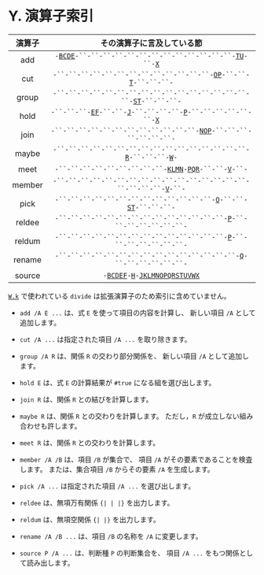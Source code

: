 # Y. 演算子索引


| 演算子 | その演算子に言及している節 |
|:---:|:---:|
| add | `-`[`B`][B][`C`][C][`D`][D][`E`][E]`-``-``-``-``-``-``-``-``-``-``-``-``-``-`[`T`][T][`U`][U]`-``-`[`X`][X] |
| cut | `-``-``-``-``-``-``-``-``-``-``-``-``-``-`[`O`][O][`P`][P]`-``-``-`[`T`][T]`-``-``-``-` |
| group | `-``-``-``-``-``-``-``-``-``-``-``-``-``-``-``-``-``-`[`S`][S][`T`][T]`-``-``-``-` |
| hold | `-``-``-``-`[`E`][E][`F`][F]`-``-``-`[`J`][J]`-``-``-``-``-`[`P`][P]`-``-``-``-``-``-``-`[`X`][X] |
| join | `-``-``-``-``-``-``-``-``-``-``-``-``-`[`N`][N][`O`][O][`P`][P]`-``-``-``-``-``-``-``-` |
| maybe | `-``-``-``-``-``-``-``-``-``-``-``-``-``-``-``-``-`[`R`][R]`-``-``-``-`[`W`][W]`-` |
| meet | `-``-``-``-``-``-``-``-``-``-`[`K`][K][`L`][L][`M`][M][`N`][N]`-`[`P`][P][`Q`][Q][`R`][R]`-``-``-`[`V`][V]`-``-` |
| member | `-``-``-``-``-``-``-``-``-``-``-``-``-``-``-``-``-``-``-``-``-`[`V`][V]`-``-` |
| pick | `-``-``-``-``-``-``-``-``-``-``-``-``-``-`[`O`][O]`-``-``-`[`S`][S][`T`][T]`-``-``-``-` |
| reldee | `-``-``-``-``-``-``-``-``-``-``-``-``-``-``-`[`P`][P]`-``-``-``-``-``-``-``-` |
| reldum | `-``-``-``-``-``-``-``-``-``-``-``-``-``-``-`[`P`][P]`-``-``-``-``-``-``-``-` |
| rename | `-``-``-``-``-``-``-``-``-``-``-``-``-``-``-``-`[`Q`][Q]`-``-``-``-``-``-``-` |
| source | `-`[`B`][B][`C`][C][`D`][D][`E`][E][`F`][F]`-`[`H`][H]`-`[`J`][J][`K`][K][`L`][L][`M`][M][`N`][N][`O`][O][`P`][P][`Q`][Q][`R`][R][`S`][S][`T`][T][`U`][U][`V`][V][`W`][W][`X`][X] |

[`W.k`][W] で使われている `divide` は拡張演算子のため索引に含めていません。

- `add /A E ...` は、式 `E` を使って項目の内容を計算し、
  新しい項目 `/A` として追加します。

- `cut /A ...` は指定された項目 `/A ...` を取り除きます。

- `group /A R` は、関係 `R` の交わり部分関係を、
  新しい項目 `/A` として追加します。

- `hold E` は、式 `E` の計算結果が `#true` になる組を選び出します。

- `join R` は、関係 `R` との結びを計算します。

- `maybe R` は、関係 `R` との交わりを計算します。
  ただし，`R` が成立しない組み合わせも許します。

- `meet R` は、関係 `R` との交わりを計算します。

- `member /A /B` は、項目 `/B` が集合で、
  項目 `/A` がその要素であることを検査します。
  または、集合項目 `/B` からその要素 `/A` を生成します。

- `pick /A ...` は指定された項目 `/A ...` を選び出します。

- `reldee` は、無項万有関係 `{| | |}` を出力します。

- `reldum` は、無項空関係 `{| |}` を出力します。

- `rename /A /B ...` は、項目 `/B` の名称を `/A` に変更します。

- `source P /A ...` は、判断種 `P` の判断集合を、
  項目 `/A ...` をもつ関係として読み出します。


[A]: https://github.com/seinokatsuhiro/abc-of-koshucode/blob/master/draft/japanese/section/A
[B]: https://github.com/seinokatsuhiro/abc-of-koshucode/blob/master/draft/japanese/section/B
[C]: https://github.com/seinokatsuhiro/abc-of-koshucode/blob/master/draft/japanese/section/C
[D]: https://github.com/seinokatsuhiro/abc-of-koshucode/blob/master/draft/japanese/section/D
[E]: https://github.com/seinokatsuhiro/abc-of-koshucode/blob/master/draft/japanese/section/E
[F]: https://github.com/seinokatsuhiro/abc-of-koshucode/blob/master/draft/japanese/section/F
[G]: https://github.com/seinokatsuhiro/abc-of-koshucode/blob/master/draft/japanese/section/G
[H]: https://github.com/seinokatsuhiro/abc-of-koshucode/blob/master/draft/japanese/section/H
[I]: https://github.com/seinokatsuhiro/abc-of-koshucode/blob/master/draft/japanese/section/I
[J]: https://github.com/seinokatsuhiro/abc-of-koshucode/blob/master/draft/japanese/section/J
[K]: https://github.com/seinokatsuhiro/abc-of-koshucode/blob/master/draft/japanese/section/K
[L]: https://github.com/seinokatsuhiro/abc-of-koshucode/blob/master/draft/japanese/section/L
[M]: https://github.com/seinokatsuhiro/abc-of-koshucode/blob/master/draft/japanese/section/M
[N]: https://github.com/seinokatsuhiro/abc-of-koshucode/blob/master/draft/japanese/section/N
[O]: https://github.com/seinokatsuhiro/abc-of-koshucode/blob/master/draft/japanese/section/O
[P]: https://github.com/seinokatsuhiro/abc-of-koshucode/blob/master/draft/japanese/section/P
[Q]: https://github.com/seinokatsuhiro/abc-of-koshucode/blob/master/draft/japanese/section/Q
[R]: https://github.com/seinokatsuhiro/abc-of-koshucode/blob/master/draft/japanese/section/R
[S]: https://github.com/seinokatsuhiro/abc-of-koshucode/blob/master/draft/japanese/section/S
[T]: https://github.com/seinokatsuhiro/abc-of-koshucode/blob/master/draft/japanese/section/T
[U]: https://github.com/seinokatsuhiro/abc-of-koshucode/blob/master/draft/japanese/section/U
[V]: https://github.com/seinokatsuhiro/abc-of-koshucode/blob/master/draft/japanese/section/V
[W]: https://github.com/seinokatsuhiro/abc-of-koshucode/blob/master/draft/japanese/section/W
[X]: https://github.com/seinokatsuhiro/abc-of-koshucode/blob/master/draft/japanese/section/X

